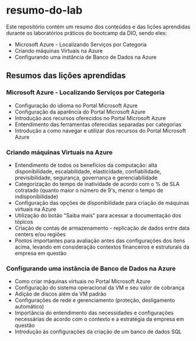 # resumo-do-lab
Este repositório contém um resumo dos conteúdos e das lições aprendidas durante os laboratórios práticos do bootcamp da DIO, sendo eles:
- Microsoft Azure - Localizando Serviços por Categoria
- Criando máquinas Virtuais na Azure
- Configurando uma instância de Banco de Dados na Azure

## Resumos das lições aprendidas

### Microsoft Azure - Localizando Serviços por Categoria

- Configuração do idioma no Portal Microsoft Azure
- Configuração da aparência do Portal Microsoft Azure
- Introdução aos recursos oferecidos no Portal Microsoft Azure
- Entendimento das ferramentas oferecidas separadas por categorias
- Introdução a como navegar e utilizar dos recursos do Portal Microsoft Azure

### Criando máquinas Virtuais na Azure

- Entendimento de todos os benefícios da computação: alta disponibilidade, escalabilidade, elasticidade, confiabilidade, previsibilidade, segurança, governança e gerenciabilidade
- Categorização do tempo de inatividade de acordo com o % de SLA cotratado (quanto maior o número de 9's, menor o tempo de indisponibilidade)
- Configuração das opções de disponibilidade para criação de máquinas virtuais na Azure
- Utilização do botão "Saiba mais" para acessar a documentação dos tópicos
- Criação de contas de armazenamento - replicação de dados entre data centers e/ou regiões
- Pontos importantes para avaliação antes das configurações dos itens acima, levando em consideração contextos financeiros e estruturais da empresa em questão

### Configurando uma instância de Banco de Dados na Azure

- Como criar máquinas virtuais no Portal Microsoft Azure
- Configuração do sistema operacional da VM e seu valor de cobrança
- Adição de discos além da VM padrão
- Configurações de rede e gerenciamento (proteção, desligamento automático)
- Importância do entendimento das necessidades e configurações necessárias de acordo com o contexto e a estratégia da empresa em questão
- Introdução às configurações da criação de um banco de dados SQL
